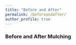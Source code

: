 ```yaml
---
title: "Before and After"
permalink: /beforeandafter/
author_profile: true
---
```


### Before and After Mulching 








